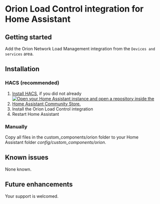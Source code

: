 # Orion Load Control integration for Home Assistant
## Getting started
Add the Orion Network Load Management integration from the `Devices and services` area.

## Installation
### HACS (recommended)
1. [Install HACS](https://hacs.xyz/docs/setup/download), if you did not already
2. [![Open your Home Assistant instance and open a repository inside the Home Assistant Community Store.](https://my.home-assistant.io/badges/hacs_repository.svg)](https://my.home-assistant.io/redirect/hacs_repository/?owner=codyc1515&repository=ha-orion&category=integration)
3. Install the Orion Load Control integration
4. Restart Home Assistant

### Manually
Copy all files in the custom_components/orion folder to your Home Assistant folder *config/custom_components/orion*.

## Known issues
None known.

## Future enhancements
Your support is welcomed.
